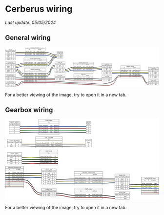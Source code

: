 # Cerberus wiring

_Last update: 05/05/2024_

## General wiring

![Cerberus general wiring](assets/cerberus_general.png)

For a better viewing of the image, try to open it in a new tab.

## Gearbox wiring

![Cerberus gearbox wiring](assets/cerberus_gearbox.png)

For a better viewing of the image, try to open it in a new tab.